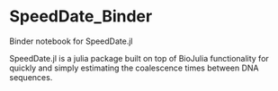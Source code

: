 # SpeedDate_Binder

Binder notebook for SpeedDate.jl

SpeedDate.jl is a julia package built on top of BioJulia functionality for
quickly and simply estimating the coalescence times between DNA sequences.
